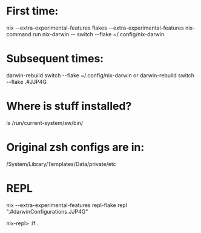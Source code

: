 # First time:
nix --extra-experimental-features flakes --extra-experimental-features nix-command run nix-darwin -- switch --flake ~/.config/nix-darwin

# Subsequent times:
darwin-rebuild switch --flake ~/.config/nix-darwin
or
darwin-rebuild switch --flake .#JJP4G 

# Where is stuff installed?
ls /run/current-system/sw/bin/

# Original zsh configs are in:
/System/Library/Templates/Data/private/etc

# REPL
nix --extra-experimental-features repl-flake repl ".#darwinConfigurations.JJP4G"

nix-repl> :lf .